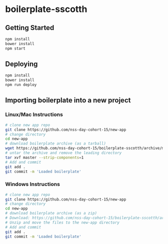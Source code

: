# boilerplate-sscotth

## Getting Started

```bash
npm install
bower install
npm start
```

## Deploying

```bash
npm install
bower install
npm run deploy
```

## Importing boilerplate into a new project

### Linux/Mac Instructions

```bash
# clone new app repo
git clone https://github.com/nss-day-cohort-15/new-app
# change directory
cd new-app
# download boilerplate archive (as a tarball)
wget https://github.com/nss-day-cohort-15/boilerplate-sscotth/archive/master.tar.gz
# untar the archive and remove the leading directory
tar xvf master --strip-components=1
# Add and commit
git add .
git commit -m 'Loaded boilerplate'
```

### Windows Instructions

```bash
# clone new app repo
git clone https://github.com/nss-day-cohort-15/new-app
# change directory
cd new-app
# download boilerplate archive (as a zip)
# Download: https://github.com/nss-day-cohort-15/boilerplate-sscotth/archive/master.zip
# Unzip and move the files to the new-app directory
# Add and commit
git add .
git commit -m 'Loaded boilerplate'
```
